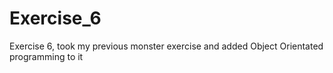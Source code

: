 # Exercise_6
Exercise 6, took my previous monster exercise and added Object Orientated programming to it
